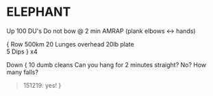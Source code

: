 # ELEPHANT

Up 
100 DU's 
Do not bow @ 2 min AMRAP (plank elbows <-> hands)

{
Row 500km 
20 Lunges overhead 20lb plate  
5 Dips 
} x4 

Down
{
10 dumb cleans 
Can you hang for 2 minutes straight? No? How many falls? 
> 151219: yes! 
}
